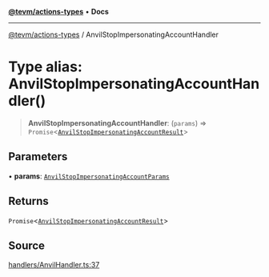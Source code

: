 [**@tevm/actions-types**](../README.md) • **Docs**

***

[@tevm/actions-types](../globals.md) / AnvilStopImpersonatingAccountHandler

# Type alias: AnvilStopImpersonatingAccountHandler()

> **AnvilStopImpersonatingAccountHandler**: (`params`) => `Promise`\<[`AnvilStopImpersonatingAccountResult`](AnvilStopImpersonatingAccountResult.md)\>

## Parameters

• **params**: [`AnvilStopImpersonatingAccountParams`](AnvilStopImpersonatingAccountParams.md)

## Returns

`Promise`\<[`AnvilStopImpersonatingAccountResult`](AnvilStopImpersonatingAccountResult.md)\>

## Source

[handlers/AnvilHandler.ts:37](https://github.com/evmts/tevm-monorepo/blob/main/packages/actions-types/src/handlers/AnvilHandler.ts#L37)
